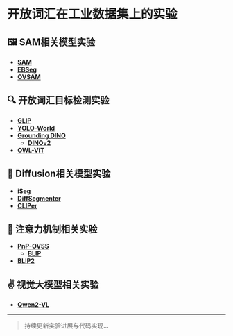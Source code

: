 # 开放词汇在工业数据集上的实验

## 🖼️ SAM相关模型实验
- **[SAM](https://arxiv.org/pdf/2304.02643)**  
- **[EBSeg](https://arxiv.org/pdf/2406.09829)**  
- **[OVSAM](https://arxiv.org/pdf/2401.02955)**

## 🔍 开放词汇目标检测实验
- **[GLIP](https://arxiv.org/pdf/2112.03857)**  
- **[YOLO-World](https://arxiv.org/pdf/2401.17270)**
- **[Grounding DINO](https://arxiv.org/pdf/2303.05499)**
  - **[DINOv2](https://arxiv.org/pdf/2304.07193)**
- **[OWL-ViT](https://arxiv.org/pdf/2306.09683)**

## 🎨 Diffusion相关模型实验
- **[iSeg](https://arxiv.org/pdf/2409.03209)**  
- **[DiffSegmenter](https://arxiv.org/pdf/2309.02773)**
- **[CLIPer](https://arxiv.org/pdf/2411.13836)**

## 🔎 注意力机制相关实验
- **[PnP-OVSS](https://arxiv.org/pdf/2311.17095)**
  - **[BLIP](https://arxiv.org/pdf/2201.12086)**
- **[BLIP2](https://arxiv.org/pdf/2301.12597)**

## ✌ 视觉大模型相关实验
- **[Qwen2-VL](https://arxiv.org/pdf/2409.12191)**

---

> 持续更新实验进展与代码实现...
